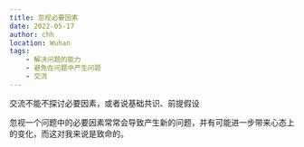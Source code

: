 ```yaml
---
title: 忽视必要因素
date: 2022-05-17
author: chh
location: Wuhan  
tags:
    - 解决问题的能力
    - 避免在问题中产生问题
    - 交流
---
```

交流不能不探讨必要因素，或者说基础共识、前提假设

忽视一个问题中的必要因素常常会导致产生新的问题，并有可能进一步带来心态上的变化，而这对我来说是致命的。